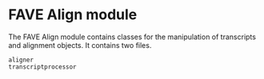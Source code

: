 # FAVE Align module

The FAVE Align module contains classes for the manipulation of transcripts
and alignment objects. It contains two files.

```{toctree}
aligner
transcriptprocessor
```

